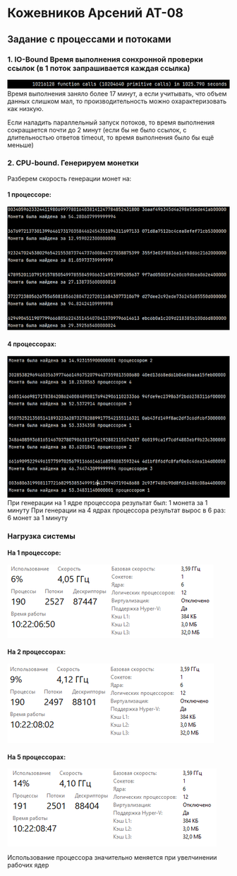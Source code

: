 # Кожевников Арсений АТ-08
## Задание с процессами и потоками

### 1. IO-Bound Время выполнения сонхронной проверки ссылок (в 1 поток запрашивается каждая ссылка)
![](https://github.com/flexiG17/homework10/blob/main/IMAGES/io-bound.png?raw=true)
Время выполнения заняло более 17 минут, а если учитывать, что объем данных слишком мал, то производительность можно охарактеризовать как низкую.

Если наладить параллельный запуск потоков, то время выполнения сокращается почти до 2 минут (если бы не было ссылок,  с длительностью ответов timeout, то время выполнения было бы ещё меньше)

### 2. CPU-bound. Генерируем монетки
Разберем скорость генерации монет на:
#### 1 процессоре:
![](https://github.com/flexiG17/homework10/blob/main/IMAGES/cpu-bound%20(1%20core).png?raw=true)
#### 4 процессорах:
![](https://github.com/flexiG17/homework10/blob/main/IMAGES/cpu-bound%20(4%20core).png?raw=true)
При генерации на 1 ядре процессора результат был: 1 монета за 1 минуту
При генерации на 4 ядрах процессора результат вырос в 6 раз: 6 монет за 1 минуту

### Нагрузка системы
#### На 1 процессоре:
![](https://github.com/flexiG17/homework10/blob/main/IMAGES/5.PNG?raw=true)
#### На 2 процессорах:
![](https://github.com/flexiG17/homework10/blob/main/IMAGES/10.PNG?raw=true)
#### На 5 процессорах:
![](https://github.com/flexiG17/homework10/blob/main/IMAGES/100.PNG?raw=true)

Использование процессора значительно меняется при увелчинении рабочих ядер